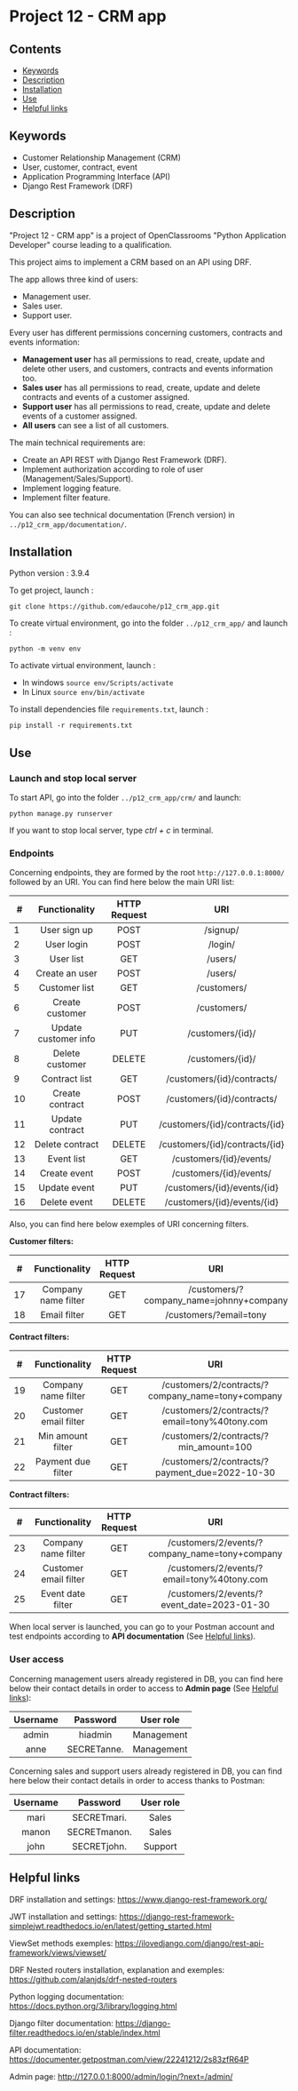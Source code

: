 # Project 12 - CRM app

## Contents
- [Keywords](#keywords)
- [Description](#description)
- [Installation](#installation)
- [Use](#use)
- [Helpful links](#links)

## Keywords <a class="anchor" id="keywords"></a>
- Customer Relationship Management (CRM)
- User, customer, contract, event
- Application Programming Interface (API)
- Django Rest Framework (DRF)

## Description <a class="anchor" id="description"></a>

"Project 12 - CRM app" is a project of OpenClassrooms "Python Application Developer" 
course leading to a qualification.

This project aims to implement a CRM based on an API using DRF.

The app allows three kind of users: 
- Management user.
- Sales user.
- Support user.

Every user has different permissions concerning customers, contracts and events information:
- **Management user** has all permissions to read, create, update and delete other users, 
and customers, contracts and events information too. 
- **Sales user** has all permissions to read, create, update and delete contracts and events of a customer assigned.
- **Support user** has all permissions to read, create, update and delete events of a customer assigned.
- **All users** can see a list of all customers.

The main technical requirements are:
- Create an API REST with Django Rest Framework (DRF).
- Implement authorization according to role of user (Management/Sales/Support).
- Implement logging feature.
- Implement filter feature.

You can also see technical documentation (French version) in 
`../p12_crm_app/documentation/`.

## Installation <a class="anchor" id="installation"></a>

Python version : 3.9.4

To get project, launch :
```
git clone https://github.com/edaucohe/p12_crm_app.git
```

To create virtual environment, go into the folder `../p12_crm_app/` and launch :
```
python -m venv env  
```

To activate virtual environment, launch :

- In windows `source env/Scripts/activate`
- In Linux `source env/bin/activate`

To install dependencies file `requirements.txt`, launch :
```
pip install -r requirements.txt
```

## Use <a class="anchor" id="use"></a>

### Launch and stop local server

To start API, go into the folder `../p12_crm_app/crm/` and launch:
```
python manage.py runserver  
```

If you want to stop local server, type *ctrl + c* in terminal.

### Endpoints

Concerning endpoints, they are formed by the root `http://127.0.0.1:8000/` followed by an URI. 
You can find here below the main URI list:

| #   |    Functionality     | HTTP Request |                    URI                    |
|-----|:--------------------:|:------------:|:-----------------------------------------:|
| 1   |     User sign up     |     POST     |                 /signup/                  |
| 2   |      User login      |     POST     |                  /login/                  |
| 3   |      User list       |     GET      |                  /users/                  |
| 4   |    Create an user    |     POST     |                  /users/                  |
| 5   |    Customer list     |     GET      |                /customers/                |
| 6   |   Create customer    |     POST     |                /customers/                |
| 7   | Update customer info |     PUT      |             /customers/{id}/              |
| 8   |   Delete customer    |    DELETE    |             /customers/{id}/              |
| 9   |    Contract list     |     GET      |        /customers/{id}/contracts/         |
| 10  |   Create contract    |     POST     |        /customers/{id}/contracts/         |
| 11  |   Update contract    |     PUT      |      /customers/{id}/contracts/{id}       |
| 12  |   Delete contract    |    DELETE    |      /customers/{id}/contracts/{id}       |
| 13  |      Event list      |     GET      |          /customers/{id}/events/          |
| 14  |     Create event     |     POST     |          /customers/{id}/events/          |
| 15  |     Update event     |     PUT      |        /customers/{id}/events/{id}        |
| 16  |     Delete event     |    DELETE    |        /customers/{id}/events/{id}        |

Also, you can find here below exemples of URI concerning filters. 

**Customer filters:**

| #   |    Functionality    | HTTP Request |                   URI                    |
|-----|:-------------------:|:------------:|:----------------------------------------:|
| 17  | Company name filter |     GET      | /customers/?company_name=johnny+company  |
| 18  |    Email filter     |     GET      |          /customers/?email=tony          |

**Contract filters:**

| #   |     Functionality     | HTTP Request |                        URI                        |
|-----|:---------------------:|:------------:|:-------------------------------------------------:|
| 19  |  Company name filter  |     GET      | /customers/2/contracts/?company_name=tony+company |
| 20  | Customer email filter |     GET      |   /customers/2/contracts/?email=tony%40tony.com   |
| 21  |   Min amount filter   |     GET      |      /customers/2/contracts/?min_amount=100       |
| 22  |  Payment due filter   |     GET      |  /customers/2/contracts/?payment_due=2022-10-30   |

**Contract filters:**

| #   |     Functionality     | HTTP Request |                      URI                       |
|-----|:---------------------:|:------------:|:----------------------------------------------:|
| 23  |  Company name filter  |     GET      | /customers/2/events/?company_name=tony+company |
| 24  | Customer email filter |     GET      |   /customers/2/events/?email=tony%40tony.com   |
| 25  |   Event date filter   |     GET      |   /customers/2/events/?event_date=2023-01-30   |

When local server is launched, you can go to your Postman account and test endpoints 
according to **API documentation** (See [Helpful links](#links)).

### User access

Concerning management users already registered in DB, you can find here below their contact details 
in order to access to **Admin page** (See [Helpful links](#links)):

| Username |  Password   | User role  |
|:--------:|:-----------:|:----------:|
|  admin   |   hiadmin   | Management |
|   anne   | SECRETanne. | Management |

Concerning sales and support users already registered in DB, you can find here below their contact details 
in order to access thanks to Postman:

| Username |   Password   | User role |
|:--------:|:------------:|:---------:|
|   mari   | SECRETmari.  |   Sales   |
|  manon   | SECRETmanon. |   Sales   |
|   john   | SECRETjohn.  |  Support  |

## Helpful links <a class="anchor" id="links"></a>

DRF installation and settings:
https://www.django-rest-framework.org/

JWT installation and settings:
https://django-rest-framework-simplejwt.readthedocs.io/en/latest/getting_started.html

ViewSet methods exemples:
https://ilovedjango.com/django/rest-api-framework/views/viewset/

DRF Nested routers installation, explanation and exemples: 
https://github.com/alanjds/drf-nested-routers

Python logging documentation:
https://docs.python.org/3/library/logging.html

Django filter documentation:
https://django-filter.readthedocs.io/en/stable/index.html

API documentation:
https://documenter.getpostman.com/view/22241212/2s83zfR64P

Admin page:
http://127.0.0.1:8000/admin/login/?next=/admin/
